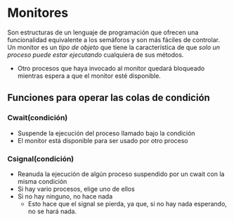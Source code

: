 # Monitores
Son estructuras de un lenguaje de programación que ofrecen una funcionalidad equivalente a los semáforos y son más fáciles de controlar.
Un monitor es un *tipo de objeto* que tiene la característica de que *solo un proceso puede estar ejecutando* cualquiera de sus métodos.
- Otro procesos que haya invocado al monitor quedará bloqueado mientras espera a que el monitor esté disponible.

## Funciones para operar las colas de condición
### Cwait(condición)
- Suspende la ejecución del proceso llamado bajo la condición
- El monitor está disponible para ser usado por otro proceso
### Csignal(condición)
- Reanuda la ejecución de algún proceso suspendido por un cwait con la misma condición
- Si hay vario procesos, elige uno de ellos
- Si no hay ninguno, no hace nada
	- Esto hace que el signal se pierda, ya que, si no hay nada esperando, no se hará nada.